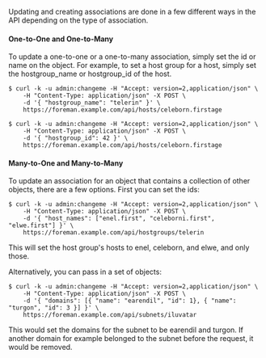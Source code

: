 Updating and creating associations are done in a few different ways in the API
depending on the type of association.

#### One-to-One and One-to-Many

To update a one-to-one or a one-to-many association, simply set the id or name
on the object. For example, to set a host group for a host, simply set the
hostgroup_name or hostgroup_id of the host.

    $ curl -k -u admin:changeme -H "Accept: version=2,application/json" \
        -H "Content-Type: application/json" -X POST \
        -d '{ "hostgroup_name": "telerin" }' \
        https://foreman.example.com/api/hosts/celeborn.firstage

    $ curl -k -u admin:changeme -H "Accept: version=2,application/json" \
        -H "Content-Type: application/json" -X POST \
        -d '{ "hostgroup_id": 42 }' \
        https://foreman.example.com/api/hosts/celeborn.firstage

#### Many-to-One and Many-to-Many

To update an association for an object that contains a collection of other
objects, there are a few options. First you can set the ids:

    $ curl -k -u admin:changeme -H "Accept: version=2,application/json" \
        -H "Content-Type: application/json" -X POST \
        -d '{ "host_names": ["enel.first", "celeborni.first", "elwe.first"] }' \
        https://foreman.example.com/api/hostgroups/telerin

This will set the host group's hosts to enel, celeborn, and elwe, and only
those.

Alternatively, you can pass in a set of objects:

    $ curl -k -u admin:changeme -H "Accept: version=2,application/json" \
        -H "Content-Type: application/json" -X POST \
        -d '{ "domains": [{ "name": "earendil", "id": 1}, { "name": "turgon", "id": 3 }] }' \
        https://foreman.example.com/api/subnets/iluvatar

This would set the domains for the subnet to be earendil and turgon. If another
domain for example belonged to the subnet before the request, it would be
removed.
